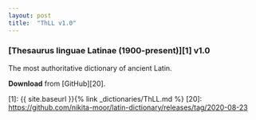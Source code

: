 ```yaml
---
layout: post
title:  "ThLL v1.0"
---
```


### [Thesaurus linguae Latinae (1900-present)][1] v1.0

The most authoritative dictionary of ancient Latin.


**Download** from [GitHub][20].


[1]: {{ site.baseurl }}{% link _dictionaries/ThLL.md %}
[20]: https://github.com/nikita-moor/latin-dictionary/releases/tag/2020-08-23

